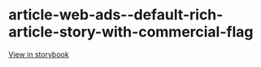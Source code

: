 # article-web-ads--default-rich-article-story-with-commercial-flag

[View in storybook](https://raw.githack.com/Independent-Digital-News-and-Media-Ltd/indy100-pwamp-sb/PR-520-sb/index.html?path=/story/article-web-ads--default-rich-article-story-with-commercial-flag)